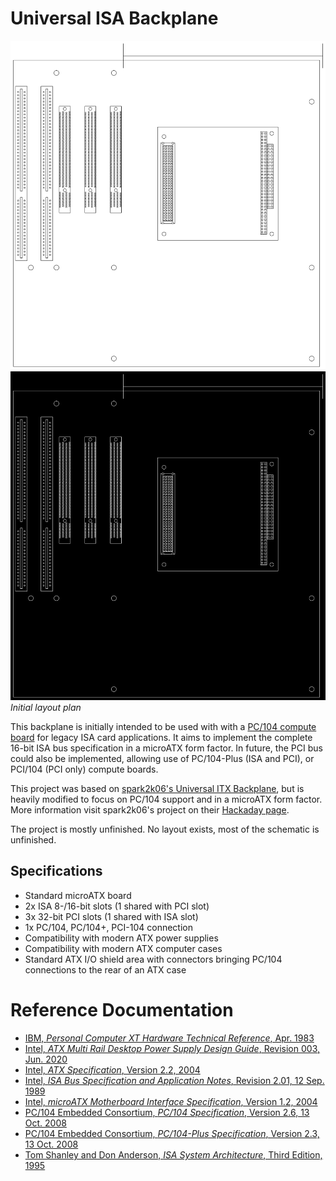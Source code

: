 # Universal ISA Backplane

![Initial layout plan](Universal-ISA-Backplane-Light.png#gh-light-mode-only)
![Initial layout plan](Universal-ISA-Backplane-Dark.png#gh-dark-mode-only)
*Initial layout plan*

This backplane is initially intended to be used with with a [PC/104 compute board](https://en.wikipedia.org/wiki/PC/104) for legacy ISA card applications. It aims to implement the complete 16-bit ISA bus specification in a microATX form factor. In future, the PCI bus could also be implemented, allowing use of PC/104-Plus (ISA and PCI), or PCI/104 (PCI only) compute boards.

This project was based on [spark2k06's Universal ITX Backplane](https://github.com/spark2k06/Universal-ITX-Backplane), but is heavily modified to focus on PC/104 support and in a microATX form factor. More information visit spark2k06's project on their [Hackaday page](https://hackaday.io/project/175340-universal-itx-backplane).

The project is mostly unfinished. No layout exists, most of the schematic is unfinished.

## Specifications

* Standard microATX board
* 2x ISA 8-/16-bit slots (1 shared with PCI slot)
* 3x 32-bit PCI slots (1 shared with ISA slot)
* 1x PC/104, PC/104+, PCI-104 connection
* Compatibility with modern ATX power supplies
* Compatibility with modern ATX computer cases
* Standard ATX I/O shield area with connectors bringing PC/104 connections to the rear of an ATX case

# Reference Documentation
* [IBM, *Personal Computer XT Hardware Technical Reference*, Apr. 1983](https://archive.org/details/IBMPCXTTechnicalReference1502237)
* [Intel, *ATX Multi Rail Desktop Power Supply Design Guide*, Revision 003, Jun. 2020](https://web.archive.org/web/20210222203819/https://d2pgu9s4sfmw1s.cloudfront.net/UAM/Prod/Done/a062E00001XMVETQA5/b2f2f54c-e980-7c06-4032-9bd4e037c83b?Expires=1614026599&Key-Pair-Id=APKAJKRNIMMSNYXST6UA&Signature=iVsGBI7emsEdrFsQ67~1S2M90n5TYe3~QRV4TUX1VC-EseakcayGKQeIrDqA~ls21nyFEuSEcp9TwYA2uYXHQRfrjsYAhPvPaKLNivtX25XWNG2Bqr1eajUeZY6SobcaUhqU8I1coBOXz6TzmLMmgRiy4awrNQnBFtagJsJRME50wE8zd8HrBmgITOGB7dXv9IFX3YCMPpx1PXaubRAcfm9tsS71Sn6xf2n2rSizwWA-JjXuYK6sZhXKNNzn-7FtBtRJoyx~uOnWPtvxE2i-O1X1cFFpnhq3wDn1Kubh-qttzKiRYs0pnXElqDpH4i9TFOFBCR-g2dmtm6USEUgBBA__)
* [Intel, *ATX Specification*, Version 2.2, 2004](https://web.archive.org/web/20120725150314/http://www.formfactors.org/developer/specs/atx2_2.pdf)
* [Intel, *ISA Bus Specification and Application Notes*, Revision 2.01, 12 Sep. 1989](https://archive.org/details/bitsavers_intelbusSpep89_3342148/)
* [Intel, *microATX Motherboard Interface Specification*, Version 1.2, 2004](http://www.motherboards.org/files/techspecs/matxspe1.2.pdf)
* [PC/104 Embedded Consortium, *PC/104 Specification*, Version 2.6, 13 Oct. 2008](https://pc104.org/hardware-specifications/pc104/)
* [PC/104 Embedded Consortium, *PC/104-Plus Specification*, Version 2.3, 13 Oct. 2008](https://pc104.org/hardware-specifications/pc104-plus/)
* [Tom Shanley and Don Anderson, *ISA System Architecture*, Third Edition, 1995](https://archive.org/details/ISA_System_Architecture)
